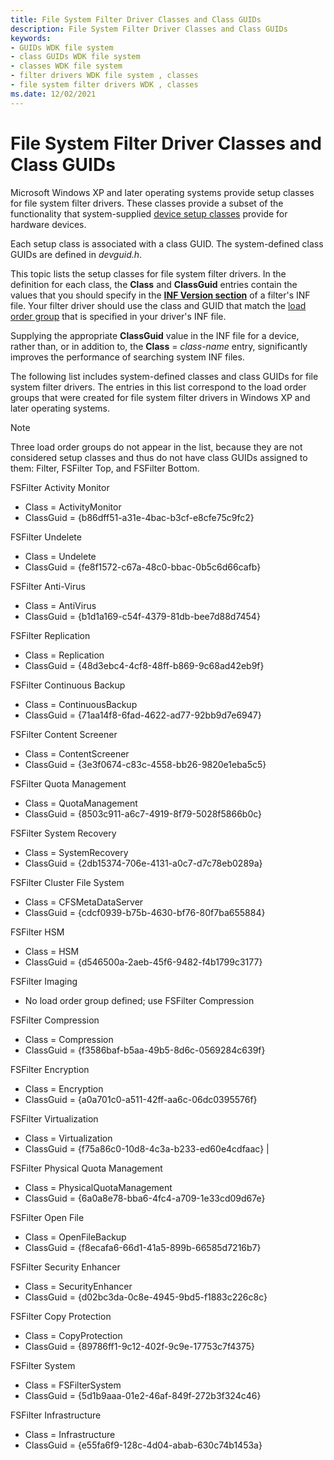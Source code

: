 ```yaml
---
title: File System Filter Driver Classes and Class GUIDs
description: File System Filter Driver Classes and Class GUIDs
keywords:
- GUIDs WDK file system
- class GUIDs WDK file system
- classes WDK file system
- filter drivers WDK file system , classes
- file system filter drivers WDK , classes
ms.date: 12/02/2021
---
```


# File System Filter Driver Classes and Class GUIDs

Microsoft Windows XP and later operating systems provide setup classes for file system filter drivers. These classes provide a subset of the functionality that system-supplied [device setup classes](../install/overview-of-device-setup-classes.md) provide for hardware devices.

Each setup class is associated with a class GUID. The system-defined class GUIDs are defined in *devguid.h*.

This topic lists the setup classes for file system filter drivers. In the definition for each class, the **Class** and **ClassGuid** entries contain the values that you should specify in the [**INF Version section**](../install/inf-version-section.md) of a filter's INF file. Your filter driver should use the class and GUID that match the [load order group](load-order-groups-for-file-system-filter-drivers.md) that is specified in your driver's INF file.

Supplying the appropriate **ClassGuid** value in the INF file for a device, rather than, or in addition to, the **Class** = *class-name* entry, significantly improves the performance of searching system INF files.

The following list includes system-defined classes and class GUIDs for file system filter drivers. The entries in this list correspond to the load order groups that were created for file system filter drivers in Windows XP and later operating systems.

> [!NOTE]
> Three load order groups do not appear in the list, because they are not considered setup classes and thus do not have class GUIDs assigned to them: Filter, FSFilter Top, and FSFilter Bottom.

FSFilter Activity Monitor

* Class = ActivityMonitor
* ClassGuid = {b86dff51-a31e-4bac-b3cf-e8cfe75c9fc2}

FSFilter Undelete

* Class = Undelete
* ClassGuid = {fe8f1572-c67a-48c0-bbac-0b5c6d66cafb}

FSFilter Anti-Virus

* Class = AntiVirus
* ClassGuid = {b1d1a169-c54f-4379-81db-bee7d88d7454}

FSFilter Replication

* Class = Replication
* ClassGuid = {48d3ebc4-4cf8-48ff-b869-9c68ad42eb9f}

FSFilter Continuous Backup

* Class = ContinuousBackup
* ClassGuid = {71aa14f8-6fad-4622-ad77-92bb9d7e6947}

FSFilter Content Screener

* Class = ContentScreener
* ClassGuid = {3e3f0674-c83c-4558-bb26-9820e1eba5c5}

FSFilter Quota Management

* Class = QuotaManagement
* ClassGuid = {8503c911-a6c7-4919-8f79-5028f5866b0c}

FSFilter System Recovery

* Class = SystemRecovery
* ClassGuid = {2db15374-706e-4131-a0c7-d7c78eb0289a}

FSFilter Cluster File System

* Class = CFSMetaDataServer
* ClassGuid = {cdcf0939-b75b-4630-bf76-80f7ba655884}

FSFilter HSM

* Class = HSM
* ClassGuid = {d546500a-2aeb-45f6-9482-f4b1799c3177}

FSFilter Imaging

* No load order group defined; use FSFilter Compression

FSFilter Compression

* Class = Compression
* ClassGuid = {f3586baf-b5aa-49b5-8d6c-0569284c639f}

FSFilter Encryption

* Class = Encryption
* ClassGuid = {a0a701c0-a511-42ff-aa6c-06dc0395576f}

FSFilter Virtualization

* Class = Virtualization
* ClassGuid = {f75a86c0-10d8-4c3a-b233-ed60e4cdfaac} |

FSFilter Physical Quota Management

* Class = PhysicalQuotaManagement
* ClassGuid = {6a0a8e78-bba6-4fc4-a709-1e33cd09d67e}

FSFilter Open File

* Class = OpenFileBackup
* ClassGuid = {f8ecafa6-66d1-41a5-899b-66585d7216b7}

FSFilter Security Enhancer

* Class = SecurityEnhancer
* ClassGuid = {d02bc3da-0c8e-4945-9bd5-f1883c226c8c}

FSFilter Copy Protection

* Class = CopyProtection
* ClassGuid = {89786ff1-9c12-402f-9c9e-17753c7f4375}

FSFilter System

* Class = FSFilterSystem
* ClassGuid = {5d1b9aaa-01e2-46af-849f-272b3f324c46}

FSFilter Infrastructure

* Class = Infrastructure
* ClassGuid = {e55fa6f9-128c-4d04-abab-630c74b1453a}

